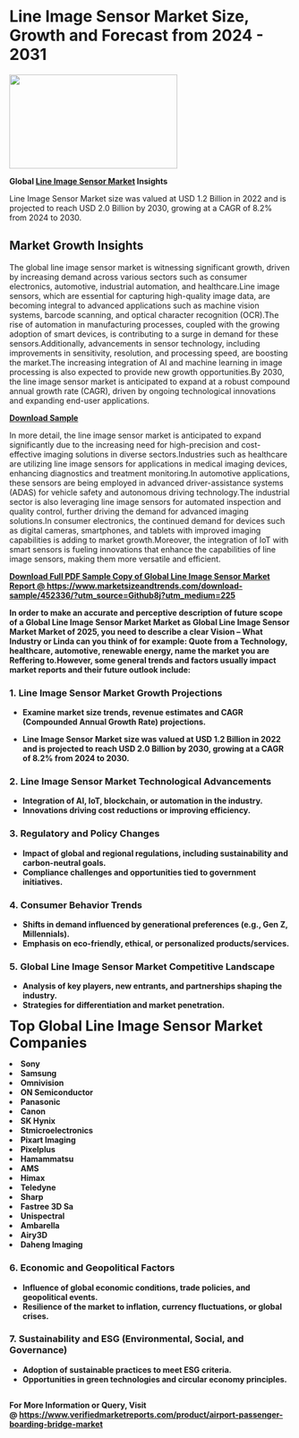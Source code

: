 <H1>Line Image Sensor Market Size, Growth and Forecast from 2024 - 2031</H1><img class="aligncenter size-medium wp-image-584254" src="https://thirdeyenews.in/wp-content/uploads/2024/09/Global-Market-Research-300x168.jpeg" alt="" width="300" height="168" /><p><strong>Global&nbsp;<a href="https://www.marketsizeandtrends.com/download-sample/452336/?utm_source=Github8j?utm_medium=225">Line Image Sensor Market</a> Insights</strong></p><p>Line Image Sensor Market size was valued at USD 1.2 Billion in 2022 and is projected to reach USD 2.0 Billion by 2030, growing at a CAGR of 8.2% from 2024 to 2030.</p><p><h2>Market Growth Insights</h2> <p>The global line image sensor market is witnessing significant growth, driven by increasing demand across various sectors such as consumer electronics, automotive, industrial automation, and healthcare.Line image sensors, which are essential for capturing high-quality image data, are becoming integral to advanced applications such as machine vision systems, barcode scanning, and optical character recognition (OCR).The rise of automation in manufacturing processes, coupled with the growing adoption of smart devices, is contributing to a surge in demand for these sensors.Additionally, advancements in sensor technology, including improvements in sensitivity, resolution, and processing speed, are boosting the market.The increasing integration of AI and machine learning in image processing is also expected to provide new growth opportunities.By 2030, the line image sensor market is anticipated to expand at a robust compound annual growth rate (CAGR), driven by ongoing technological innovations and expanding end-user applications.</p> <p><strong><a href="#">Download Sample</a></strong></p> <p>In more detail, the line image sensor market is anticipated to expand significantly due to the increasing need for high-precision and cost-effective imaging solutions in diverse sectors.Industries such as healthcare are utilizing line image sensors for applications in medical imaging devices, enhancing diagnostics and treatment monitoring.In automotive applications, these sensors are being employed in advanced driver-assistance systems (ADAS) for vehicle safety and autonomous driving technology.The industrial sector is also leveraging line image sensors for automated inspection and quality control, further driving the demand for advanced imaging solutions.In consumer electronics, the continued demand for devices such as digital cameras, smartphones, and tablets with improved imaging capabilities is adding to market growth.Moreover, the integration of IoT with smart sensors is fueling innovations that enhance the capabilities of line image sensors, making them more versatile and efficient.</p> <p><strong><a href="#"></p><p><span class=""><strong>Download Full PDF Sample Copy of Global Line Image Sensor Market Report</strong> @ <a href="https://www.marketsizeandtrends.com/download-sample/452336/?utm_source=Github8j?utm_medium=225" target="_blank">https://www.marketsizeandtrends.com/download-sample/452336/?utm_source=Github8j?utm_medium=225</a></span></p><p>In order to make an accurate and perceptive description of future scope of a Global&nbsp;Line Image Sensor Market Market as Global&nbsp;Line Image Sensor Market Market of 2025, you need to describe a clear Vision &ndash; What Industry or Linda can you think of for example: Quote from a Technology, healthcare, automotive, renewable energy, name the market you are Reffering to.However, some general trends and factors usually impact market reports and their future outlook include:</p><h3>1.&nbsp;<strong>Line Image Sensor Market Growth Projections</strong></h3><ul><li>Examine market size trends, revenue estimates and CAGR (Compounded Annual Growth Rate) projections.</li><li><p>Line Image Sensor Market size was valued at USD 1.2 Billion in 2022 and is projected to reach USD 2.0 Billion by 2030, growing at a CAGR of 8.2% from 2024 to 2030.</p></li></ul><h3>2.&nbsp;<strong>Line Image Sensor Market Technological Advancements</strong></h3><ul><li>Integration of AI, IoT, blockchain, or automation in the industry.</li><li>Innovations driving cost reductions or improving efficiency.</li></ul><h3>3.&nbsp;<strong>Regulatory and Policy Changes</strong></h3><ul><li>Impact of global and regional regulations, including sustainability and carbon-neutral goals.</li><li>Compliance challenges and opportunities tied to government initiatives.</li></ul><h3>4.&nbsp;<strong>Consumer Behavior Trends</strong></h3><ul><li>Shifts in demand influenced by generational preferences (e.g., Gen Z, Millennials).</li><li>Emphasis on eco-friendly, ethical, or personalized products/services.</li></ul><h3>5.&nbsp;<strong>Global Line Image Sensor Market Competitive Landscape</strong></h3><ul><li>Analysis of key players, new entrants, and partnerships shaping the industry.</li><li>Strategies for differentiation and market penetration.</li></ul><p data-pm-slice="1 1 []"><span style="color: inherit; font-family: inherit; font-size: 25px;">Top Global Line Image Sensor Market Companies</span></p><div class="" data-test-id=""><p><li>Sony</li><li> Samsung</li><li> Omnivision</li><li> ON Semiconductor</li><li> Panasonic</li><li> Canon</li><li> SK Hynix</li><li> Stmicroelectronics</li><li> Pixart Imaging</li><li> Pixelplus</li><li> Hamammatsu</li><li> AMS</li><li> Himax</li><li> Teledyne</li><li> Sharp</li><li> Fastree 3D Sa</li><li> Unispectral</li><li> Ambarella</li><li> Airy3D</li><li> Daheng Imaging</li></p></div><h3>6.&nbsp;<strong>Economic and Geopolitical Factors</strong></h3><ul><li>Influence of global economic conditions, trade policies, and geopolitical events.</li><li>Resilience of the market to inflation, currency fluctuations, or global crises.</li></ul><h3>7.&nbsp;<strong>Sustainability and ESG (Environmental, Social, and Governance)</strong></h3><ul><li>Adoption of sustainable practices to meet ESG criteria.</li><li>Opportunities in green technologies and circular economy principles.</li></ul><h2><strong style="font-size: 14px;">For More Information or Query, Visit @&nbsp;</strong><a style="background-color: #ffffff; font-size: 14px;" href="https://www.marketsizeandtrends.com/report/line-image-sensor-market/" target="_blank">https://www.verifiedmarketreports.com/product/airport-passenger-boarding-bridge-market</a></h2>